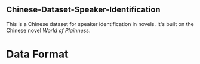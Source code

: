 ## Chinese-Dataset-Speaker-Identification
This is a Chinese dataset for speaker identification in novels. It's built on the Chinese novel *World of Plainness*.

# Data Format
